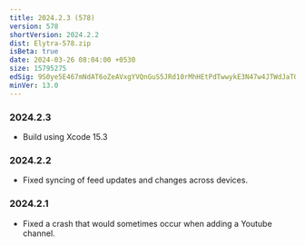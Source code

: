 ```yaml
---
title: 2024.2.3 (578)
version: 578
shortVersion: 2024.2.2
dist: Elytra-578.zip
isBeta: true
date: 2024-03-26 08:04:00 +0530
size: 15795275
edSig: 9S0ye5E467mNdAT6oZeAVxgYVQnGuS5JRd10rMhHEtPdTwwykE3N47w4JTWdJaTOOEiROTTpoG72aMNii1lRBw==
minVer: 13.0
---
```


### 2024.2.3

- Build using Xcode 15.3

### 2024.2.2

- Fixed syncing of feed updates and changes across devices.

### 2024.2.1

- Fixed a crash that would sometimes occur when adding a Youtube channel.
